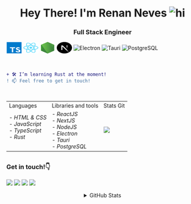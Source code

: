 <h1 align="center"> Hey There! I'm Renan Neves <img src="https://user-images.githubusercontent.com/1303154/88677602-1635ba80-d120-11ea-84d8-d263ba5fc3c0.gif" width="28px" height="28px" alt="hi"/> </h1>

<div align="left">
  <h3 align="center">Full Stack Engineer</h3>
  <div align='center' style='display:inline-block;margin-bottom:15px'>
    <img align="center" alt="Ts" height="30" width="40" src="https://raw.githubusercontent.com/devicons/devicon/master/icons/typescript/typescript-plain.svg">
    <img align="center" alt="React" height="30" width="40" src="https://raw.githubusercontent.com/devicons/devicon/master/icons/react/react-original.svg">
    <img align="center" alt="CSS" height="30" width="40" src="https://raw.githubusercontent.com/devicons/devicon/master/icons/nodejs/nodejs-original.svg">
    <img align="center" alt="HTML" height="30" width="40" src="https://raw.githubusercontent.com/devicons/devicon/master/icons/nextjs/nextjs-original.svg">
    <img align="center" alt="Electron" height="30" width="40" src="https://cdn.jsdelivr.net/gh/devicons/devicon@latest/icons/electron/electron-original.svg" />
    <img align="center" alt="Tauri" height="30" width="40" src="https://cdn.jsdelivr.net/gh/devicons/devicon@latest/icons/tauri/tauri-original.svg" />
    <img align="center" alt="PostgreSQL" height="30" width="40" src="https://cdn.jsdelivr.net/gh/devicons/devicon@latest/icons/postgresql/postgresql-original.svg" />
  </div>
</div>

<br>

```diff
+ 🛠️ I’m learning Rust at the moment!
! 📫 Feel free to get in touch!
```

<br>

 <table align="center">
  <tr>
    <td>Languages</td>
     <td>Libraries and tools</td>
    <td>Stats Git</td>
  </tr>
  <tr>
    <td> 
      <em>
        - HTML & CSS<br/>
        - JavaScript<br/>
        - TypeScript<br/>
        - Rust<br/>
        <br/>
      </em>
    </td>
    <td>
      <em>
        - ReactJS<br/>
        - NextJS<br/>
        - NodeJS<br/>
        - Electron<br/>
        - Tauri<br/>
        - PostgreSQL<br/>
      </em>
    </td>
    <td><img src = "https://github-readme-stats.vercel.app/api?username=RenanSui&hide=issues&count_private=true&show_icons=true?&theme=tokyonight"> </td>
  </tr>
 </table> 

##

<h3 align="left">Get in touch!👇</h3>

<a target="_blank" href="https://renansui.vercel.app"><img src="https://img.shields.io/badge/Portfolio-%23333?style=for-the-badge"></a>
<a href = "mailto:renanddtao@gmail.com" align="left"><img src="https://img.shields.io/badge/-Gmail-E43F3F?style=for-the-badge&logo=gmail&logoColor=white" target="_blank"></a>
<a href="https://www.linkedin.com/in/renansui/" target="_blank" align="left"><img src="https://img.shields.io/badge/-LinkedIn-%230077B5?style=for-the-badge&logo=linkedin&logoColor=white" target="_blank"></a>
<span align="center"> <img src="https://komarev.com/ghpvc/?username=RenanSui&color=blue&style=for-the-badge" /> </span>


<details align="center">
<summary>
  GitHub Stats
</summary>

![](http://github-profile-summary-cards.vercel.app/api/cards/profile-details?username=RenanSui)

<p><img align="center" src="https://github-readme-streak-stats.herokuapp.com/?user=renansui&" alt="renansui" /></p>
  
<p><img align="center" src="https://github-readme-stats.vercel.app/api?username=renansui&show_icons=true&locale=en" alt="renansui" /></p>

<p><img align="center" src="https://github-readme-stats.vercel.app/api/top-langs?username=renansui&show_icons=true&locale=en&layout=compact" alt="renansui" /></p>
  
</details>


